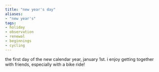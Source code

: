 ```yaml
---
title: "new year's day"
aliases:
- "new year's"
tags:
- holiday
- observation
- renewal
- beginnings
- cycling
---
```


the first day of the new calendar year, january 1st. i enjoy getting together with friends, especially with a bike ride!